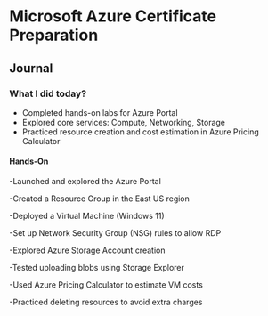 # Microsoft Azure Certificate Preparation 

## Journal

### What I did today?

- Completed hands-on labs for Azure Portal
- Explored core services: Compute, Networking, Storage
- Practiced resource creation and cost estimation in Azure Pricing Calculator

#### Hands-On

-Launched and explored the Azure Portal

-Created a Resource Group in the East US region

-Deployed a Virtual Machine (Windows 11)

-Set up Network Security Group (NSG) rules to allow RDP

-Explored Azure Storage Account creation

-Tested uploading blobs using Storage Explorer

-Used Azure Pricing Calculator to estimate VM costs

-Practiced deleting resources to avoid extra charges



